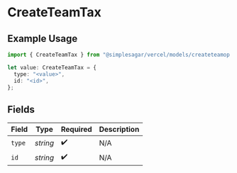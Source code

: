 # CreateTeamTax

## Example Usage

```typescript
import { CreateTeamTax } from "@simplesagar/vercel/models/createteamop.js";

let value: CreateTeamTax = {
  type: "<value>",
  id: "<id>",
};
```

## Fields

| Field              | Type               | Required           | Description        |
| ------------------ | ------------------ | ------------------ | ------------------ |
| `type`             | *string*           | :heavy_check_mark: | N/A                |
| `id`               | *string*           | :heavy_check_mark: | N/A                |